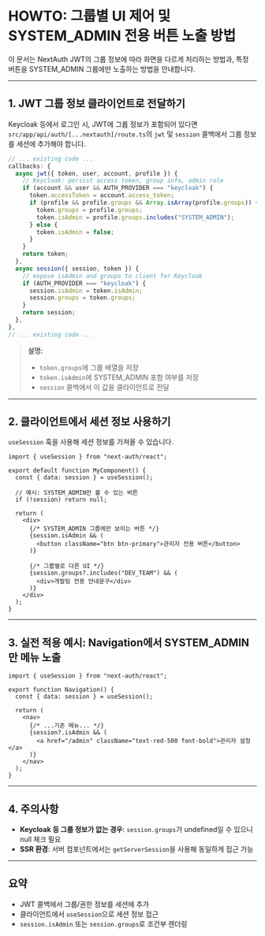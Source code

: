 # HOWTO: 그룹별 UI 제어 및 SYSTEM_ADMIN 전용 버튼 노출 방법

이 문서는 NextAuth JWT의 그룹 정보에 따라 화면을 다르게 처리하는 방법과, 특정 버튼을 SYSTEM_ADMIN 그룹에만 노출하는 방법을 안내합니다.

---

## 1. JWT 그룹 정보 클라이언트로 전달하기

Keycloak 등에서 로그인 시, JWT에 그룹 정보가 포함되어 있다면
`src/app/api/auth/[...nextauth]/route.ts`의 `jwt` 및 `session` 콜백에서 그룹 정보를 세션에 추가해야 합니다.

```ts
// ... existing code ...
callbacks: {
  async jwt({ token, user, account, profile }) {
    // Keycloak: persist access token, group info, admin role
    if (account && user && AUTH_PROVIDER === "keycloak") {
      token.accessToken = account.access_token;
      if (profile && profile.groups && Array.isArray(profile.groups)) {
        token.groups = profile.groups;
        token.isAdmin = profile.groups.includes("SYSTEM_ADMIN");
      } else {
        token.isAdmin = false;
      }
    }
    return token;
  },
  async session({ session, token }) {
    // expose isAdmin and groups to client for Keycloak
    if (AUTH_PROVIDER === "keycloak") {
      session.isAdmin = token.isAdmin;
      session.groups = token.groups;
    }
    return session;
  },
},
// ... existing code ...
```

> **설명:**
> - `token.groups`에 그룹 배열을 저장
> - `token.isAdmin`에 SYSTEM_ADMIN 포함 여부를 저장
> - `session` 콜백에서 이 값을 클라이언트로 전달

---

## 2. 클라이언트에서 세션 정보 사용하기

`useSession` 훅을 사용해 세션 정보를 가져올 수 있습니다.

```tsx
import { useSession } from "next-auth/react";

export default function MyComponent() {
  const { data: session } = useSession();

  // 예시: SYSTEM_ADMIN만 볼 수 있는 버튼
  if (!session) return null;

  return (
    <div>
      {/* SYSTEM_ADMIN 그룹에만 보이는 버튼 */}
      {session.isAdmin && (
        <button className="btn btn-primary">관리자 전용 버튼</button>
      )}

      {/* 그룹별로 다른 UI */}
      {session.groups?.includes("DEV_TEAM") && (
        <div>개발팀 전용 안내문구</div>
      )}
    </div>
  );
}
```

---

## 3. 실전 적용 예시: Navigation에서 SYSTEM_ADMIN만 메뉴 노출

```tsx
import { useSession } from "next-auth/react";

export function Navigation() {
  const { data: session } = useSession();

  return (
    <nav>
      {/* ...기존 메뉴... */}
      {session?.isAdmin && (
        <a href="/admin" className="text-red-500 font-bold">관리자 설정</a>
      )}
    </nav>
  );
}
```

---

## 4. 주의사항

- **Keycloak 등 그룹 정보가 없는 경우**: `session.groups`가 undefined일 수 있으니 null 체크 필요
- **SSR 환경**: 서버 컴포넌트에서는 `getServerSession`을 사용해 동일하게 접근 가능

---

## 요약

- JWT 콜백에서 그룹/권한 정보를 세션에 추가
- 클라이언트에서 `useSession`으로 세션 정보 접근
- `session.isAdmin` 또는 `session.groups`로 조건부 렌더링 